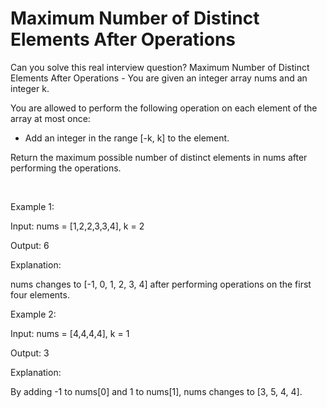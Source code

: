 # Maximum Number of Distinct Elements After Operations

Can you solve this real interview question? Maximum Number of Distinct Elements After Operations - You are given an integer array nums and an integer k.

You are allowed to perform the following operation on each element of the array at most once:

 * Add an integer in the range [-k, k] to the element.

Return the maximum possible number of distinct elements in nums after performing the operations.

 

Example 1:

Input: nums = [1,2,2,3,3,4], k = 2

Output: 6

Explanation:

nums changes to [-1, 0, 1, 2, 3, 4] after performing operations on the first four elements.

Example 2:

Input: nums = [4,4,4,4], k = 1

Output: 3

Explanation:

By adding -1 to nums[0] and 1 to nums[1], nums changes to [3, 5, 4, 4].
